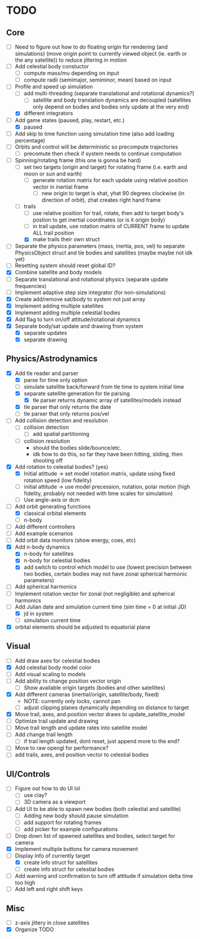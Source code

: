 # TODO

## Core

- [ ] Need to figure out how to do floating origin for rendering (and simulations)
      (move origin point to currently viewed object (ie. earth or the any satellite)) to reduce jittering in motion
- [ ] Add celestial body constuctor
  - [ ] compute mass/mu depending on input
  - [ ] compute radii (semimajor, semiminor, mean) based on input
- [ ] Profile and speed up simulation
  - [ ] add multi-threading (separate translational and rotational dynamics?)
    - [ ] satellite and body translation dynamics are decoupled (satellites only depend on bodies and bodies only update at the very end)
  - [x] different integrators
- [ ] Add game states (paused, play, restart, etc.)
  - [x] paused
- [ ] Add skip to time function using simulation time (also add loading percentage)
- [ ] Orbits and control will be deterministic so precompute trajectories
  - [ ] precomute then check if system needs to continue computation
- [ ] Spinning/rotating frame (this one is gonna be hard)
  - [ ] set two targets (origin and target) for rotating frame (i.e. earth and moon or sun and earth)
    - [ ] generate rotation matrix for each update using relative position vector in inertial frame
      - [ ] new origin to target is xhat, yhat 90 degrees clockwise (in direction of orbit), zhat creates right hand frame
  - [ ] trails
    - [ ] use relative position for trail, rotate, then add to target body's postion to get inertial coordinates (or is it origin body)
    - [ ] in trail update, use rotation matrix of CURRENT frame to update ALL trail position
    - [x] make trails their own struct
- [ ] Separate the physics parameters (mass, inertia, pos, vel) to separate PhysicsObject struct and tie bodies and satellites (maybe maybe not idk yet)
- [ ] Resetting system should reset global ID?
- [x] Combine satellite and body models
- [ ] Separate translational and rotational physics (separate update frequencies)
- [ ] Implement adaptive step size integrator (for non-simulations)
- [x] Create add/remove sat/body to system not just array
- [x] Implement adding multiple satellites
- [x] Implement adding multiple celestial bodies
- [x] Add flag to turn on/off attitude/rotational dynamics
- [x] Separate body/sat update and drawing from system
  - [x] separate updates
  - [x] separate drawing

## Physics/Astrodynamics

- [x] Add tle reader and parser
  - [x] parse for time only option
  - [ ] simulate satellite back/forward from tle time to system initial time
  - [x] separate satellite generation for tle parsing
    - [x] tle parser returns dynamic array of satellites/models instead
  - [x] tle parser that only returns the date
  - [ ] tle parser that only returns pos/vel
- [ ] Add collision detection and resolution
  - [ ] collision detection
    - [ ] add spatial partitioning
  - [ ] collision resolution
    - should the bodies slide/bounce/etc.
    - idk how to do this, so far they have been hitting, sliding, then shooting off
- [x] Add rotation to celestial bodies? (yes)
  - [x] Initial atittude -> set model rotation matrix, update using fixed rotation speed (low fidelity)
  - [ ] initial attitude -> use model precession, nutation, polar motion (high fidelity, probably not needed with time scales for simulation)
  - [ ] Use angle-axis or dcm
- [ ] Add orbit generating functions
  - [x] classical orbital elements
  - [ ] n-body
- [ ] Add different controllers
- [ ] Add example scenarios
- [ ] Add orbit data monitors (show energy, coes, etc)
- [x] Add n-body dynamics
  - [x] n-body for satellites
  - [x] n-body for celestial bodies
  - [x] add switch to control which model to use (lowest precision between two bodies, certain bodies may not have zonal spherical harmonic parameters)
- [ ] Add spherical harmonics
- [ ] Implement rotation vector for zonal (not negligible) and spherical harmonics
- [ ] Add Julian date and simulation current time (sim time = 0 at initial JD)
  - [x] jd in system
  - [ ] simulation current time
- [x] orbital elements should be adjusted to equatorial plane

## Visual

- [ ] Add draw axes for celestial bodies
- [x] Add celestial body model color
- [ ] Add visual scaling to models
- [ ] Add ability to change position vector origin
  - [ ] Show available origin targets (bodies and other satellites)
- [x] Add different cameras (inertial/origin, satellite/body, fixed)
  - NOTE: currently only locks, cannot pan
  - [ ] adjust clipping planes dynamically depending on distance to target
- [x] Move trail, axes, and position vector draws to update_satellite_model
- [ ] Optimize trail update and drawing
- [ ] Move trail length and update rates into satellite model
- [ ] Add change trail length
  - [ ] if trail length updated, dont reset, just append more to the end?
- [ ] Move to raw opengl for performance?
- [ ] add trails, axes, and position vector to celestial bodies

## UI/Controls

- [ ] Figure out how to do UI lol
  - [ ] use clay?
  - [ ] 3D camera as a viewport
- [ ] Add UI to be able to spawn new bodies (both celestial and satellite)
  - [ ] Adding new body should pause simulation
  - [ ] add support for rotating frames
  - [ ] add picker for example configurations
- [ ] Drop down list of spawned satellites and bodies, select target for camera
- [x] Implement multiple buttons for camera movement
- [ ] Display info of currently target
  - [x] create info struct for satellites
  - [ ] create info struct for celestial bodies
- [ ] Add warning and confirmation to turn off attitude if simulation delta time too high
- [ ] Add left and right shift keys

## Misc

- [ ] z-axis jittery in close satellites
- [x] Organize TODO
